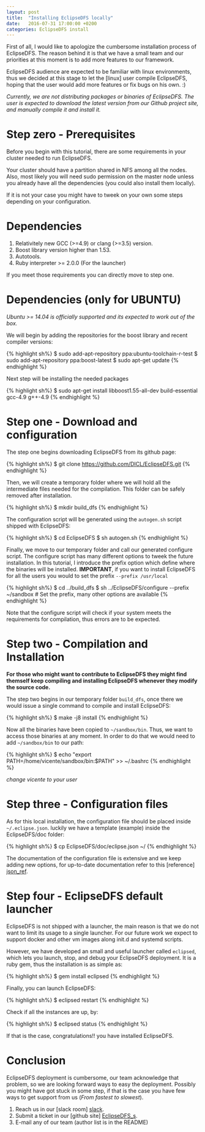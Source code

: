 ```yaml
---
layout: post
title:  "Installing EclipseDFS locally"
date:   2016-07-31 17:00:00 +0200
categories: EclipseDFS install 
---
```


First of all, I would like to apologize the cumbersome installation process of EclipseDFS. The reason behind it is that we have a small team and our priorities at this moment is to add more features to our framework.

EclipseDFS audience are expected to be familiar with linux environments, thus we decided at this stage to let the [linux] user compile EclipseDFS, hoping that the user would add more features or fix bugs on his own. :)

*Currently, we are not distributing packages or binaries of EclipseDFS. The user is expected to download the latest 
version from our Github project site, and manually compile it and install it.*

# Step zero - Prerequisites 

Before you begin with this tutorial, there are some requirements in your cluster needed to run EclipseDFS.

Your cluster should have a partition shared in NFS among all the nodes. Also, most likely you will need
sudo permission on the master node unless you already have all the dependencies (you could also install them locally). 

If it is not your case you might have to tweek on your own some steps depending on your configuration.

# Dependencies

1. Relativitely new GCC (>=4.9) or clang (>=3.5) version.
2. Boost library version higher than 1.53.
3. Autotools.
4. Ruby interpreter >= 2.0.0 (For the launcher)

If you meet those requirements you can directly move to step one.

# Dependencies (only for UBUNTU)

*Ubuntu >= 14.04 is officially supported and its expected to work out of the box.*

We will begin by adding the repositories for the boost library and recent compiler versions:

{% highlight sh%}
$ sudo add-apt-repository ppa:ubuntu-toolchain-r-test
$ sudo add-apt-repository ppa:boost-latest
$ sudo apt-get update 
{% endhighlight %}

Next step will be installing the needed packages

{% highlight sh%}
$ sudo apt-get install libboost1.55-all-dev build-essential gcc-4.9 g++-4.9 
{% endhighlight %}

# Step one - Download and configuration

The step one begins downloading EclipseDFS from its github page:

{% highlight sh%}
$ git clone https://github.com/DICL/EclipseDFS.git
{% endhighlight %}

Then, we will create a temporary folder where we will hold all the intermediate files
needed for the compilation. This folder can be safely removed after installation.

{% highlight sh%}
$ mkdir build_dfs
{% endhighlight %}

The configuration script will be generated using the `autogen.sh` script shipped with EclipseDFS:

{% highlight sh%}
$ cd EclipseDFS
$ sh autogen.sh
{% endhighlight %}

Finally, we move to our temporary folder and call our generated configure script. The configure script 
has many different options to tweek the future installation. In this tutorial, I introduce the prefix option
which define where the binaries will be installed. __IMPORTANT__, if you want to install EclipseDFS for all
the users you would to set the prefix `--prefix /usr/local`

{% highlight sh%}
$ cd ../build_dfs
$ sh ../EclipseDFS/configure --prefix ~/sandbox  # Set the prefix, many other options are available
{% endhighlight %}

Note that the configure script will check if your system meets the requirements for compilation, thus 
errors are to be expected. 

# Step two - Compilation and Installation

**For those who might want to contribute to EclipseDFS they might find themself keep compiling and installing 
EclipseDFS whenever they modify the source code.**

The step two begins in our temporary folder `build_dfs`, once there we would issue a single command to 
compile and install EclipseDFS:

{% highlight sh%}
$ make -j8 install
{% endhighlight %}

Now all the binaries have been copied to `~/sandbox/bin`. Thus, we want to access those binaries at any moment. 
In order to do that we would need to add `~/sandbox/bin` to our path:

{% highlight sh%}
$ echo "export PATH=/home/vicente/sandbox/bin:$PATH" >> ~/.bashrc
{% endhighlight %}

*change vicente to your user*

# Step three - Configuration files

As for this local installation, the configuration file should be placed inside `~/.eclipse.json`. luckily we have
a template (example) inside the EclipseDFS/doc folder:

{% highlight sh%}
$ cp EclipseDFS/doc/eclipse.json ~/
{% endhighlight %}

The documentation of the configuration file is extensive and we keep adding new options, for up-to-date 
documentation refer to this [reference] [json_ref].

# Step four - EclipseDFS default launcher 

EclipseDFS is not shipped with a launcher, the main reason is that we do not want to limit its usage to a single launcher.
For our future work we expect to support docker and other vm images along init.d and systemd scripts.

However, we have developed an small and useful launcher called `eclipsed`, which lets you launch, stop, and debug your 
EclipseDFS deployment. It is a ruby gem, thus the installation is as simple as:

{% highlight sh%}
$ gem install eclipsed
{% endhighlight %}

Finally, you can launch EclipseDFS:

{% highlight sh%}
$ eclipsed restart 
{% endhighlight %}

Check if all the instances are up, by:

{% highlight sh%}
$ eclipsed status 
{% endhighlight %}

If that is the case, congratulations!! you have installed EclipseDFS.

# Conclusion

EclipseDFS deployment is cumbersome, our team acknowledge that problem, so we are looking forward ways to 
easy the deployment. Possibly you might have got stuck in some step, if that is the case you have few ways 
to get support from us (*From fastest to slowest*).

1. Reach us in our [slack room] [slack].
2. Submit a ticket in our [github site] [EclipseDFS_s].
3. E-mail any of our team (author list is in the README)


[EclipseDFS_s]: https://github.com/DICL/EclipseDFS/issues
[slack]:        https://dicl.slack.com/messages/general/
[json_ref]:     https://github.com/DICL/EclipseDFS/wiki/Configuration-file-reference
